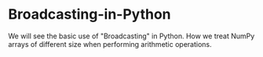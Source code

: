 # Broadcasting-in-Python
We will see the basic use of "Broadcasting" in Python. How we treat NumPy arrays of different size when performing arithmetic operations.
